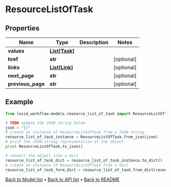 # ResourceListOfTask


## Properties
Name | Type | Description | Notes
------------ | ------------- | ------------- | -------------
**values** | [**List[Task]**](Task.md) |  | 
**href** | **str** |  | [optional] 
**links** | [**List[Link]**](Link.md) |  | [optional] 
**next_page** | **str** |  | [optional] 
**previous_page** | **str** |  | [optional] 

## Example

```python
from lusid_workflow.models.resource_list_of_task import ResourceListOfTask

# TODO update the JSON string below
json = "{}"
# create an instance of ResourceListOfTask from a JSON string
resource_list_of_task_instance = ResourceListOfTask.from_json(json)
# print the JSON string representation of the object
print ResourceListOfTask.to_json()

# convert the object into a dict
resource_list_of_task_dict = resource_list_of_task_instance.to_dict()
# create an instance of ResourceListOfTask from a dict
resource_list_of_task_form_dict = resource_list_of_task.from_dict(resource_list_of_task_dict)
```
[Back to Model list](../README.md#documentation-for-models) &#8226; [Back to API list](../README.md#documentation-for-api-endpoints) &#8226; [Back to README](../README.md)


